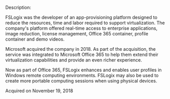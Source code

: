 Description:

FSLogix was the developer of an app-provisioning platform designed to reduce the resources, time and labor required to support virtualization. The company's platform offered real-time access to enterprise applications, image reduction, license management, Office 365 container, profile container and demo videos.

Microsoft acquired the company in 2018. As part of the acquisition, the service was integrated to Microsoft Office 365 to help them extend their virtualization capabilities and provide an even richer experience.

Now as part of Office 365, FSLogix enhances and enables user profiles in Windows remote computing environments. FSLogix may also be used to create more portable computing sessions when using physical devices.

Acquired on November 19, 2018